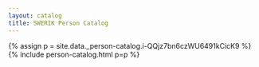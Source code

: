 ```yaml
---
layout: catalog
title: SWERIK Person Catalog
---
```

{% assign p = site.data._person-catalog.i-QQjz7bn6czWU6491kCicK9 %}
{% include person-catalog.html p=p %}

